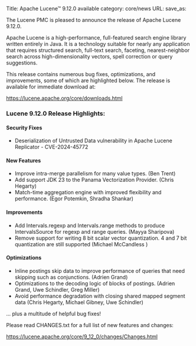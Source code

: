 Title: Apache Lucene™ 9.12.0 available
category: core/news
URL:
save_as:

The Lucene PMC is pleased to announce the release of Apache Lucene 9.12.0.

Apache Lucene is a high-performance, full-featured search engine library
written entirely in Java. It is a technology suitable for nearly any
application that requires structured search, full-text search, faceting,
nearest-neighbor search across high-dimensionality vectors, spell
correction or query suggestions.

This release contains numerous bug fixes, optimizations, and
improvements, some of which are highlighted below. The release is
available for immediate download at:

<https://lucene.apache.org/core/downloads.html>

### Lucene 9.12.0 Release Highlights:

#### Security Fixes
 * Deserialization of Untrusted Data vulnerability in Apache Lucene
   Replicator - CVE-2024-45772 

#### New Features
 * Improve intra-merge parallelism for many value types. (Ben Trent)
 * Add support JDK 23 to the Panama Vectorization Provider. (Chris Hegarty)
 * Match-time aggregation engine with improved flexibility and performance.
   (Egor Potemkin, Shradha Shankar)

#### Improvements
 * Add Intervals.regexp and Intervals.range methods to produce IntervalsSource
   for regexp and range queries. (Mayya Sharipova)
 * Remove support for writing 8 bit scalar vector quantization. 4 and 7 bit
   quantization are still supported (Michael McCandless )

#### Optimizations
 * Inline postings skip data to improve performance of queries that need
   skipping such as conjunctions. (Adrien Grand)
 * Optimizations to the decoding logic of blocks of postings. (Adrien Grand,
   Uwe Schindler, Greg Miller)
 * Avoid performance degradation with closing shared mapped segment data
   (Chris Hegarty, Michael Gibney, Uwe Schindler)

... plus a multitude of helpful bug fixes!

Please read CHANGES.txt for a full list of new features and changes:

<https://lucene.apache.org/core/9_12_0/changes/Changes.html>
